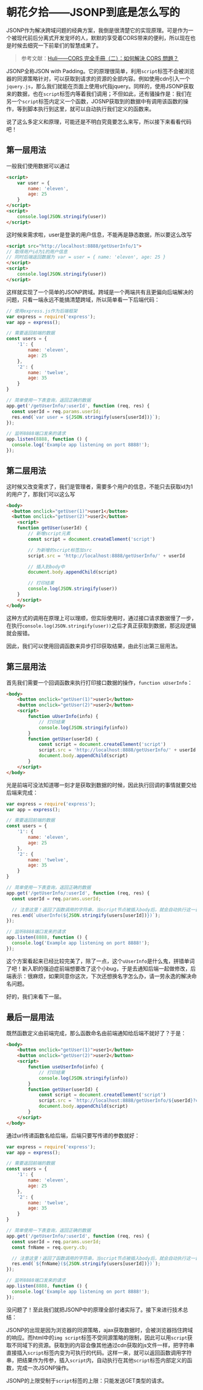 # 朝花夕拾——JSONP到底是怎么写的

JSONP作为解决跨域问题的经典方案，我倒是很清楚它的实现原理。可是作为一个被现代前后分离式开发宠坏的人，默默的享受着CORS带来的便利，所以现在也是时候去细究一下前辈们的智慧成果了。

> 参考文献：[Huli——CORS 完全手冊（二）：如何解決 CORS 問題？](https://blog.huli.tw/2021/02/19/cors-guide-2/)

JSONP全称JSON with Padding。它的原理很简单，利用`script`标签不会被浏览器的同源策略针对，可以获取到请求的资源的全部内容。例如使用cdn引入一个`jquery.js`，那么我们就能在页面上使用`$`代指jquery。同样的，使用JSONP获取来的数据，也在`script`标签内等着我们调用；不但如此，还有骚操作是：我们在另一个`script`标签内定义一个函数，JOSNP获取到的数据中有调用该函数的操作，等到脚本执行到这里，就可以自动执行我们定义的函数来。

说了这么多定义和原理，可能还是不明白究竟要怎么来写，所以接下来看看代码吧！

## 第一层用法

一般我们使用数据可以通过

```html
<script>
    var user = {
        name: 'eleven',
        age: 25
    }
</script>
<script>
    console.log(JSON.stringify(user))
</script>
```

这时候来需求啦，user是登录的用户信息，不能再是静态数据，所以要这么改写


```html
<script src="http://localhost:8888/getUserInfo/1">
// 取得用户id为1的用户信息
// 同时后端返回数据为 var = user = { name: 'eleven', age: 25 }
</script>
<script>
    console.log(JSON.stringify(user))
</script>
```

这样就实现了一个简单的JSONP跨域。跨域是一个两端共有且更偏向后端解决的问题，只看一端永远不能搞清楚跨域，所以简单看一下后端代码：

```js
// 使用express.js作为后端框架
var express = require('express');
var app = express();

// 需要返回前端的数据
const users = {
    '1': {
        name: 'eleven',
        age: 25
    },
    '2': {
        name: 'twelve',
        age: 35
    }
}

// 简单使用一下表查询，返回正确的数据
app.get('/getUserInfo/:userId', function (req, res) {
  const userId = req.params.userId;
  res.end(`var user = ${JSON.stringify(users[userId])}`);
});

// 监听8888端口发来的请求
app.listen(8888, function () {
  console.log('Example app listening on port 8888!');
});
```

## 第二层用法

这时候又改变需求了，我们是管理者，需要多个用户的信息，不能只去获取id为1的用户了，那我们可以这么写

```html
<body>
  <button onclick="getUser(1)">user1</button>
  <button onclick="getUser(2)">user2</button>
    <script>
    function getUser(userId) {
        // 新增script元素
        const script = document.createElement('script')

        // 为新增的script标签加src
        script.src = 'http://localhost:8888/getUserInfo/' + userId

        // 插入到body中
        document.body.appendChild(script)

        // 打印结果
        console.log(JSON.stringify(user))
    }
    </script>
</body>
```

这种方式的调用在原理上可以理顺，但实际使用时，通过接口请求数据慢了一步，在执行`console.log(JSON.stringify(user))`之后才真正获取到数据，那这段逻辑就会报错。

因此，我们可以使用回调函数来异步打印获取结果，由此引出第三层用法。

## 第三层用法

首先我们需要一个回调函数来执行打印接口数据的操作，`function uUserInfo`：

```html
<body>
    <button onclick="getUser(1)">user1</button>
    <button onclick="getUser(2)">user2</button>
    <script>
        function uUserInfo(info) {
            // 打印结果
            console.log(JSON.stringify(info))
        }
        function getUser(userId) {
            const script = document.createElement('script')
            script.src = 'http://localhost:8888/getUserInfo/' + userId
            document.body.appendChild(script)
        }
    </script>
</body>
```

光是前端可没法知道哪一刻才是获取到数据的时候，因此执行回调的事情就要交给后端来完成：

```js
var express = require('express');
var app = express();

// 需要返回前端的数据
const users = {
    '1': {
        name: 'eleven',
        age: 25
    },
    '2': {
        name: 'twelve',
        age: 35
    }
}

// 简单使用一下表查询，返回正确的数据
app.get('/getUserInfo/:userId', function (req, res) {
  const userId = req.params.userId;

  // 注意这里！返回了函数调用的字符串，当script节点被插入body后，就会自动执行这一调用，同时把结果作为传参
  res.end(`uUserInfo(${JSON.stringify(users[userId])})`);
});

// 监听8888端口发来的请求
app.listen(8888, function () {
  console.log('Example app listening on port 8888!');
});
```

这个方案看起来已经比较完美了，除了一点，这个`uUserInfo`是什么鬼，拼错单词了吧！新入职的强迫症前端想要改了这个小bug，于是去通知后端一起做修改，后端表示：很麻烦，如果同意你这次，下次还想换名字怎么办，请一劳永逸的解决命名问题。

好的，我们来看下一层。

## 最后一层用法


既然函数定义由前端完成，那么函数命名由前端通知给后端不就好了？于是：

```html
<body>
    <button onclick="getUser(1)">user1</button>
    <button onclick="getUser(2)">user2</button>
    <script>
        function useUserInfo(info) {
            // 打印结果
            console.log(JSON.stringify(info))
        }
        function getUser(userId) {
            const script = document.createElement('script')
            script.src = `http://localhost:8888/getUserInfo/${userId}?cb=useUserInfo`
            document.body.appendChild(script)
        }
    </script>
</body>
```

通过url传递函数名给后端，后端只要写传递的参数就好：

```js
var express = require('express');
var app = express();

// 需要返回前端的数据
const users = {
    '1': {
        name: 'eleven',
        age: 25
    },
    '2': {
        name: 'twelve',
        age: 35
    }
}

// 简单使用一下表查询，返回正确的数据
app.get('/getUserInfo/:userId', function (req, res) {
  const userId = req.params.userId;
  const fnName = req.query.cb;

  // 注意这里！返回了函数调用的字符串，当script节点被插入body后，就会自动执行这一调用，同时把结果作为传参
  res.end(`${fnName}(${JSON.stringify(users[userId])})`);
});

// 监听8888端口发来的请求
app.listen(8888, function () {
  console.log('Example app listening on port 8888!');
});
```

没问题了！至此我们就把JSONP中的原理全部付诸实际了。接下来进行技术总结：

JSONP的出现是因为浏览器的同源策略，ajax获取数据时，会被浏览器挡住跨域的响应。而html中的`img script`标签不受同源策略的限制，因此可以用`script`获取不同域下的资源。获取到的内容会像其他通过cdn获取的js文件一样，把字符串直接插入`script`标签内变为可执行的代码。这样一来，就可以返回函数调用字符串，把结果作为传参，插入`script`内，自动执行在其他`script`标签内部定义的函数，完成一次JSONP操作。

JSONP的上限受制于`script`标签的上限：只能发送GET类型的请求。
